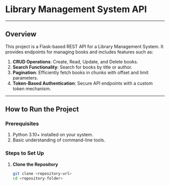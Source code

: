 # Library Management System API

---

## Overview

This project is a Flask-based REST API for a Library Management System. It provides endpoints for managing books and includes features such as:  
1. **CRUD Operations**: Create, Read, Update, and Delete books.  
2. **Search Functionality**: Search for books by title or author.  
3. **Pagination**: Efficiently fetch books in chunks with offset and limit parameters.  
4. **Token-Based Authentication**: Secure API endpoints with a custom token mechanism.

---

## How to Run the Project

### Prerequisites
1. Python 3.10+ installed on your system.
2. Basic understanding of command-line tools.

### Steps to Set Up
1. **Clone the Repository**  
   ```bash
   git clone <repository-url>
   cd <repository-folder>
